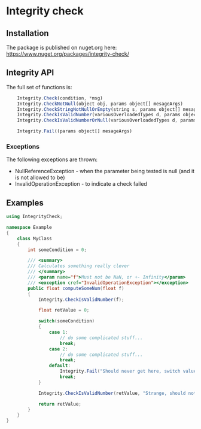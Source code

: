 # Integrity check

## Installation

The package is published on nuget.org here:
https://www.nuget.org/packages/integrity-check/

## Integrity API

The full set of functions is:

```JavaScript
    Integrity.Check(condition, *msg)
    Integrity.CheckNotNull(object obj, params object[] mesageArgs)
    Integrity.CheckStringNotNullOrEmpty(string s, params object[] mesageArgs)
    Integrity.CheckIsValidNumber(variousOverloadedTypes d, params object[] mesageArgs)
    Integrity.CheckIsValidNumberOrNull(variousOverloadedTypes d, params object[] mesageArgs)

    Integrity.Fail((params object[] mesageArgs)
```
### Exceptions

The following exceptions are thrown:
* NullReferenceException - when the parameter being tested is null (and it is not allowed to be)
* InvalidOperationException - to indicate a check failed

## Examples

```c#
using IntegrityCheck;

namespace Example
{
    class MyClass
    {
        int someCondition = 0;

        /// <summary>
        /// Calculates something really clever
        /// </summary>
        /// <param name="f">Must not be NaN, or +- Infinity</param>
        /// <exception cref="InvalidOperationException"></exception>
        public float computeSomeNum(float f)
        {
            Integrity.CheckIsValidNumber(f);

            float retValue = 0;

            switch(someCondition)
            {
                case 1:
                    // do some complicated stuff...
                    break;
                case 2:
                    // do some complicated stuff...
                    break;
                default:
                    Integrity.Fail("Should never get here, switch value was {}", someCondition);
                    break;
            }

            Integrity.CheckIsValidNumber(retValue, "Strange, should not be possible... retValue is {}", retValue);

            return retValue;
        }
    }
}
```